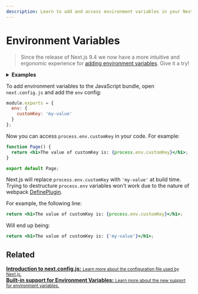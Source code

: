 ```yaml
---
description: Learn to add and access environment variables in your Next.js application at build time.
---
```


# Environment Variables

> Since the release of Next.js 9.4 we now have a more intuitive and ergonomic experience for [adding environment variables](/docs/basic-features/environment-variables.md). Give it a try!

<details>
  <summary><b>Examples</b></summary>
  <ul>
    <li><a href="https://github.com/zeit/next.js/tree/canary/examples/with-env-from-next-config-js">With env</a></li>
    <li><a href="https://github.com/zeit/next.js/tree/canary/examples/with-now-env">With Now env</a></li>
  </ul>
</details>

To add environment variables to the JavaScript bundle, open `next.config.js` and add the `env` config:

```js
module.exports = {
  env: {
    customKey: 'my-value'
  }
};
```

Now you can access `process.env.customKey` in your code. For example:

```jsx
function Page() {
  return <h1>The value of customKey is: {process.env.customKey}</h1>;
}

export default Page;
```

Next.js will replace `process.env.customKey` with `'my-value'` at build time. Trying to destructure `process.env` variables won't work due to the nature of webpack [DefinePlugin](https://webpack.js.org/plugins/define-plugin/).

For example, the following line:

```jsx
return <h1>The value of customKey is: {process.env.customKey}</h1>;
```

Will end up being:

```jsx
return <h1>The value of customKey is: {'my-value'}</h1>;
```

## Related

<div class="card">
  <a href="/docs/api-reference/next.config.js/introduction.md">
    <b>Introduction to next.config.js:</b>
    <small>Learn more about the configuration file used by Next.js.</small>
  </a>
</div>

<div class="card">
  <a href="/docs/basic-features/environment-variables.md">
    <b>Built-in support for Environment Variables:</b>
    <small>Learn more about the new support for environment variables.</small>
  </a>
</div>
